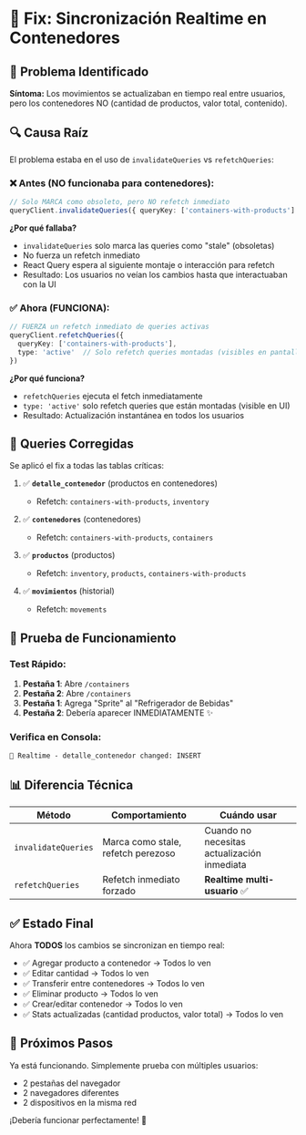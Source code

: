 # 🔧 Fix: Sincronización Realtime en Contenedores

## 🐛 Problema Identificado

**Síntoma:** Los movimientos se actualizaban en tiempo real entre usuarios, pero los contenedores NO (cantidad de productos, valor total, contenido).

## 🔍 Causa Raíz

El problema estaba en el uso de `invalidateQueries` vs `refetchQueries`:

### ❌ Antes (NO funcionaba para contenedores):
```typescript
// Solo MARCA como obsoleto, pero NO refetch inmediato
queryClient.invalidateQueries({ queryKey: ['containers-with-products'] })
```

**¿Por qué fallaba?**
- `invalidateQueries` solo marca las queries como "stale" (obsoletas)
- No fuerza un refetch inmediato
- React Query espera al siguiente montaje o interacción para refetch
- Resultado: Los usuarios no veían los cambios hasta que interactuaban con la UI

### ✅ Ahora (FUNCIONA):
```typescript
// FUERZA un refetch inmediato de queries activas
queryClient.refetchQueries({
  queryKey: ['containers-with-products'],
  type: 'active'  // Solo refetch queries montadas (visibles en pantalla)
})
```

**¿Por qué funciona?**
- `refetchQueries` ejecuta el fetch inmediatamente
- `type: 'active'` solo refetch queries que están montadas (visible en UI)
- Resultado: Actualización instantánea en todos los usuarios

## 🎯 Queries Corregidas

Se aplicó el fix a todas las tablas críticas:

1. ✅ **`detalle_contenedor`** (productos en contenedores)
   - Refetch: `containers-with-products`, `inventory`

2. ✅ **`contenedores`** (contenedores)
   - Refetch: `containers-with-products`, `containers`

3. ✅ **`productos`** (productos)
   - Refetch: `inventory`, `products`, `containers-with-products`

4. ✅ **`movimientos`** (historial)
   - Refetch: `movements`

## 🧪 Prueba de Funcionamiento

### Test Rápido:
1. **Pestaña 1**: Abre `/containers`
2. **Pestaña 2**: Abre `/containers`
3. **Pestaña 1**: Agrega "Sprite" al "Refrigerador de Bebidas"
4. **Pestaña 2**: Debería aparecer INMEDIATAMENTE ✨

### Verifica en Consola:
```
🔄 Realtime - detalle_contenedor changed: INSERT
```

## 📊 Diferencia Técnica

| Método | Comportamiento | Cuándo usar |
|--------|---------------|-------------|
| `invalidateQueries` | Marca como stale, refetch perezoso | Cuando no necesitas actualización inmediata |
| `refetchQueries` | Refetch inmediato forzado | **Realtime multi-usuario** ✅ |

## ✅ Estado Final

Ahora **TODOS** los cambios se sincronizan en tiempo real:

- ✅ Agregar producto a contenedor → Todos lo ven
- ✅ Editar cantidad → Todos lo ven
- ✅ Transferir entre contenedores → Todos lo ven
- ✅ Eliminar producto → Todos lo ven
- ✅ Crear/editar contenedor → Todos lo ven
- ✅ Stats actualizadas (cantidad productos, valor total) → Todos lo ven

## 🚀 Próximos Pasos

Ya está funcionando. Simplemente prueba con múltiples usuarios:
- 2 pestañas del navegador
- 2 navegadores diferentes
- 2 dispositivos en la misma red

¡Debería funcionar perfectamente! 🎉
